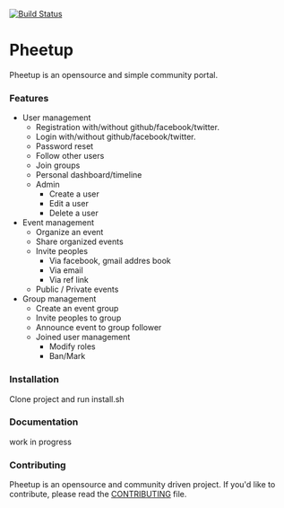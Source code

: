 [![Build Status](https://travis-ci.org/AnkaraPHP/pheetup.svg)](https://travis-ci.org/AnkaraPHP/pheetup)

Pheetup
=======
 
Pheetup is an opensource and simple community portal.

### Features

- User management
	- Registration with/without github/facebook/twitter.
	- Login with/without github/facebook/twitter.
	- Password reset
	- Follow other users
	- Join groups
	- Personal dashboard/timeline
	- Admin
		- Create a user
		- Edit a user
		- Delete a user
- Event management
	- Organize an event
	- Share organized events
	- Invite peoples
		- Via facebook, gmail addres book
		- Via email
		- Via ref link
	- Public / Private events
- Group management
	- Create an event group
	- Invite peoples to group
	- Announce event to group follower
	- Joined user management
		- Modify roles
		- Ban/Mark

### Installation

Clone project and run install.sh

### Documentation

work in progress

### Contributing

Pheetup is an opensource and community driven project. If you'd like to contribute, please read the [CONTRIBUTING](https://github.com/AnkaraPHP/pheetup/blob/master/CONTRIBUTING.md) file.